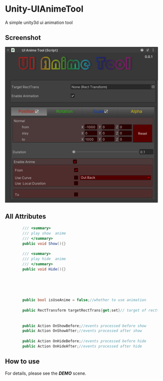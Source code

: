 <!--
 * @Descripttion: 
 * @version: 
 * @Author: sueRimn
 * @Date: 2021-07-30 14:06:50
 * @LastEditors: sueRimn
 * @LastEditTime: 2021-07-30 14:35:34
-->
# Unity-UIAnimeTool
A simple unity3d ui animation tool

## Screenshot
![Screenshot](https://github.com/lisonghappy/Unity-UIAnimeTool/blob/main/img.png) 

## All Attributes

```c#
        /// <summary>
        /// play show  anime
        /// </summary>
        public void Show(){}
        
        /// <summary>
        /// play hide  anime
        /// </summary>
        public void Hide(){}




 
        public bool isUseAnime = false;//whether to use animation
 
        public RectTransform targetRectTrans{get;set}// target of recttrans
        

        public Action OnShowBefore;//events processed before show
        public Action OnShowAfter;//events processed after show
 
        public Action OnHideBefore;//events processed before hide
        public Action OnHideAfter;//events processed after hide

```

## How to use
For details, please see the ***DEMO*** scene.
